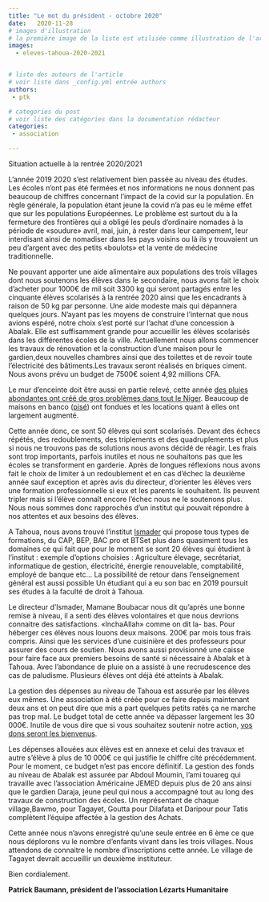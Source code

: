 ```yaml
---
title: "Le mot du président - octobre 2020"
date:   2020-11-28
# images d'illustration
# la première image de la liste est utilisée comme illustration de l'article dans les pages de listing.
images:
  - eleves-tahoua-2020-2021


# liste des auteurs de l'article
# voir liste dans _config.yml entrée authors
authors:
 - ptk

# categories du post
# voir liste des catégories dans la documentation rédacteur
categories:
 - association

---
```


Situation actuelle à la rentrée 2020/2021

L’année 2019 2020 s’est relativement bien passée au niveau des études. Les écoles n’ont pas été fermées et nos informations ne nous donnent pas beaucoup de chiffres concernant l’impact de la covid sur la population. En règle générale, la population étant jeune la covid n’a pas eu le même effet que sur les populations Européennes. Le problème est surtout du à la fermeture des frontières qui a obligé les peuls d’ordinaire nomades à la période de «soudure» avril, mai, juin, à rester dans leur campement, leur interdisant ainsi de nomadiser dans les pays voisins ou là ils y trouvaient un peu d’argent avec des petits «boulots» et la vente de médecine traditionnelle.

Ne pouvant apporter une aide alimentaire aux populations des trois villages dont nous soutenons les élèves dans le secondaire, nous avons fait le choix d’acheter pour 1000€ de mil soit 3300 kg qui seront partagés entre les cinquante élèves scolarisés à la rentrée 2020 ainsi que les encadrants à raison de 50 kg par personne. Une aide modeste mais qui dépannera quelques jours.
N’ayant pas les moyens de construire l’internat que nous avions espéré, notre choix s’est porté sur l’achat d’une concession à Abalak. Elle est suffisamment grande pour accueillir les élèves scolarisés dans les différentes écoles de la ville. Actuellement nous allons commencer les travaux de rénovation et la construction d’une maison pour le gardien,deux nouvelles chambres ainsi que des toilettes et de revoir toute l’électricité des bâtiments.Les travaux seront réalisés en briques ciment. Nous avons prévu un budget de 7500€ soient 4,92 millions CFA.

Le mur d’enceinte doit être aussi en partie relevé, cette année [des pluies abondantes ont créé de gros problèmes dans tout le Niger](https://www.lemonde.fr/afrique/article/2020/09/21/tout-a-fini-par-tomber-meme-les-murs-le-niger-face-aux-pires-inondations-de-son-histoire_6053075_3212.html). Beaucoup de maisons en banco ([pisé](https://fr.wikipedia.org/wiki/Pis%C3%A9)) ont fondues et les locations quant à elles ont largement augmenté.

Cette année donc, ce sont 50 élèves qui sont scolarisés. Devant des échecs répétés, des redoublements, des triplements et des quadruplements et plus si nous ne trouvons pas de solutions nous avons décidé de réagir. Les frais sont trop importants, parfois inutiles et nous ne souhaitons pas que les écoles se transforment en garderie. Après de longues réflexions nous avons fait le choix de limiter à un redoublement et en cas d’échec la deuxième année sauf exception et après avis du directeur, d’orienter les élèves vers une formation professionnelle si eux et les parents le souhaitent. Ils peuvent tripler mais si l’élève connaît encore l’échec nous ne le soutenons plus. Nous nous sommes donc rapprochés d’un institut qui pouvait répondre à nos attentes et aux besoins des élèves.

A Tahoua, nous avons trouvé l’institut [Ismader](https://www.facebook.com/ismaderta/) qui propose tous types de formations, du CAP, BEP, BAC pro et BTSet plus dans quasiment tous les domaines ce qui fait que pour le moment se sont 20 élèves qui étudient à l’institut : exemple d’options choisies : Agriculture élevage, secrétariat, informatique de gestion, électricité, énergie renouvelable, comptabilité, employé de banque etc…
La possibilité de retour dans l’enseignement général est aussi possible Un étudiant qui a eu son bac en 2019 poursuit ses études à la faculté de droit à Tahoua.

Le directeur d’Ismader, Mamane Boubacar nous dit qu’après une bonne remise à niveau, il a senti des élèves volontaires et que nous devrions connaitre des satisfactions. «InchaAllah» comme on dit la- bas.
Pour héberger ces élèves nous louons deux maisons. 200€ par mois tous frais compris. Ainsi que les services d’une cuisinière et des professeurs pour assurer des cours de soutien. Nous avons aussi provisionné une caisse pour faire face aux premiers besoins de santé si nécessaire à Abalak et à Tahoua. Avec l’abondance de pluie on a assisté à une recrudescence des cas de paludisme. Plusieurs élèves ont déjà été atteints à Abalak.

La gestion des dépenses au niveau de Tahoua est assurée par les élèves eux mêmes. Une association à été créée pour ce faire depuis maintenant deux ans et on peut dire que mis a part quelques petits ratés ça ne marche pas trop mal.
Le budget total de cette année va dépasser largement les 30 000€. Inutile de vous dire que si vous souhaitez soutenir notre action, [vos dons seront les bienvenus](/faire-un-don/). 

Les dépenses allouées aux élèves est en annexe et celui des travaux et autre s’élève à plus de 10 000€ ce qui justifie le chiffre cité précédemment. Pour le moment, ce budget n’est pas encore définitif.
La gestion des fonds au niveau de Abalak est assurée par Abdoul Moumin, l’ami touareg qui travaille avec l’association Américaine JEMED depuis plus de 20 ans ainsi que le gardien Daraja, jeune peul qui nous a accompagné tout au long des travaux de construction des écoles. Un représentant de chaque village,Bawmo, pour Tagayet, Goutta pour Dilafata et Daripour pour Tatis complètent l’équipe affectée à la gestion des Achats.

Cette année nous n’avons enregistré qu’une seule entrée en 6 ème ce que nous déplorons vu le nombre d’enfants vivant dans les trois villages. Nous attendons de connaitre le nombre d’inscriptions cette année. Le village de Tagayet devrait accueillir un deuxième instituteur.

Bien cordialement.

**Patrick Baumann, président de l’association Lézarts Humanitaire**